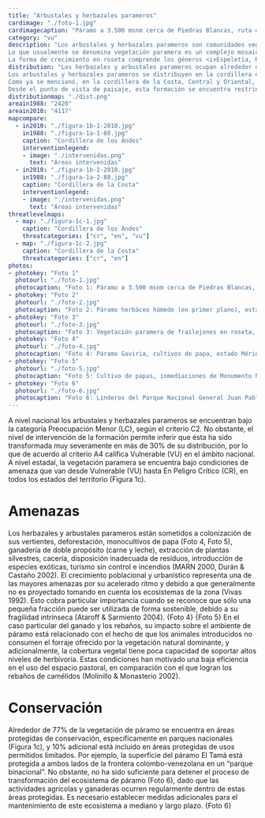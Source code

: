 ```yaml
---
title: "Arbustales y herbazales parameros"
cardimage: "./foto-1.jpg"
cardimagecaption: "Páramo a 3.500 msnm cerca de Piedras Blancas, ruta de Torondoy hacia La Lagunita, estado Mérida. <i>Giuseppe Colonnello</i>"
category: "vu"
description: "Los arbustales y herbazales parameros son comunidades vegetales típicas de las zonas altoandinas por encima del límite de los bosques y el límite entre ambos depende de las condiciones locales de temperatura, la longitud de la estación seca y la masa relativa de las cadenas montañosas (Azócar & Fariñas 2003). Por ejemplo, para la cordillera de Mérida, Monasterio y Reyes (1980) reportan vegetación de páramo a 2.500 m. Por su parte, Azócar y Fariña (2003) definen el límite inferior de la formación en 3.000 m para las vertientes secas y 3.400 m para las húmedas. Es posible observar algunos parches reconocidos como vegetación paramoide a elevaciones menores que las señaladas para la cordillera de los Andes, tanto en las zonas más altas de la cordillera de la Costa como en el macizo de Chimantá, en Guayana (Huber & Alarcón 1988). Esta formación se desarrolla en ambientes microtérmicos (< 9°C) que pueden ser secos o húmedos dependiendo de la vertiente de la montaña donde se encuentren, es decir, si están en sombra de lluvia o no.<br><br>
Lo que usualmente se denomina vegetación paramera es un complejo mosaico de arbustales y herbazales (Foto 1) que varía ampliamente en su fisionomía y constitución florística. Suele estar conformado por una mezcla de rosetas acaulescentes perennes, cojines, graminoides en macolla (Foto 2), arbustos esclerófilos, rosetas acaulescentes gigantes y árboles bajos del género <i>Polylepis</i> (Huber & Alarcón 1988, Azócar & Fariñas 2003, Ataroff & Sarmiento 2004).<br><br>
La forma de crecimiento en roseta comprende los géneros <i>Espeletia, Ruilopezia, Espeletiopsis</i> y <i>Coespeletia</i> (Foto 3). Los graminoides en macolla están conformados por especies gramíneas de los géneros <i>Poa, Agrostis, Muhlenbergia</i>, la ciperácea <i>Carex amicta</i> y las iridáceas <i>Sisyrinchium</i> y <i>Luzula</i>. Por su parte, los cojines incluyen especies como <i>Aciachne pulvinata, Werneria, Mona meridensis</i> y <i>Azorella julianii</i>, entre otras. El grupo arbustivo comúnmente se encuentra conformado por los géneros <i>Hypericum, Vaccinium, Draba</i> y <i>Hesperomeles</i>. El género arbóreo que puede acompañar a esta formación se encuentra representado únicamente por <i>Polylepis</i> (Azócar & Fariñas 2003)."
distribution: "Los herbazales y arbustales parameros ocupan alrededor de 2.420 km<sup>2</sup> ( com. pers. E. Chacón, cit. Azócar y Fariñas (2003). En la investigación de 2010, el estimado fue de aproximadamente 4.117 km<sup>2</sup>, una cifra 70% mayor (Figura 1). Para inferir este valor de superficie se definió el límite inferior de los páramos tomando las curvas de nivel de 2.800 y 3.000 metros para la cordillera andina. Aunque ese límite es variable y depende de las condiciones locales, concuerda con los valores manejados por otros especialistas para estudios regionales (Josse <i>et al.</i> 2009). Si bien esto puede generar subestimaciones o sobreestimaciones en superficie, el método ofrece la ventaja de subsanar el efecto de las nubes que casi siempre están presentes en la región y obstaculizan la lectura de imágenes satelitales. El método compensa, también, las limitaciones que suelen enfrentarse en la obtención de imágenes por radar en zonas montañosas.<br><br>
Los arbustales y herbazales parameros se distribuyen en la cordillera de Mérida desde el estado Lara, hasta el páramo El Tamá, ubicado en la frontera entre el estado Táchira y Colombia. También se encuentran en la Sierra de Perijá, donde el páramo comienza a los 2.800 m (Schubert 1976). No obstante, su distribución es fragmentada y su parche de mayor extensión está asociado al estado Mérida (Figura 1).<br><br>
Como ya se mencionó, en la cordillera de la Costa, Central y Oriental, se reconoce la presencia de una comunidad vegetal que se ha llamado “subpáramo arbustivo costero” por sus llamativas afinidades florísticas con subpáramos andinos (Huber & Alarcón 1988) [Figura 1]. Esta unidad aparece alrededor de los 2.000 m en la cordillera de la Costa Central (El Ávila, silla de Caracas y pico Naiguatá) y a menor altitud, en la Cordillera de la Costa Oriental (cerro Turimiquire) (Steyermark 1966, Steyermark & Huber 1978).<br><br>
Desde el punto de vista de paisaje, esta formación se encuentra restringida a las subregiones montañosas del norte de Venezuela (D1, D2, D42 y D43, D51) (Huber & Oliveira-Miranda 2010, Figura 9)."
distributionmap: "./dist.png"
areain1988: "2420"
areain2010: "4117"
mapcompare:
  - in2010: "./figura-1b-1-2010.jpg"
    in1988: "./figura-1a-1-88.jpg"
    caption: "Cordillera de los Andes"
    interventionlegend:
    - image: "./intervenidas.png"
      text: "Áreas intervenidas"
  - in2010: "./figura-1b-2-2010.jpg"
    in1988: "./figura-1a-2-88.jpg"
    caption: "Cordillera de la Costa"
    interventionlegend:
    - image: "./intervenidas.png"
      text: "Áreas intervenidas"
threatlevelmaps:
  - map: "./figura-1c-1.jpg"
    caption: "Cordillera de los Andes"
    threatcategories: ["cr", "en", "vu"]
  - map: "./figura-1c-2.jpg"
    caption: "Cordillera de la Costa"
    threatcategories: ["cr", "en"]
photos:
- photokey: "Foto 1"
  photourl: "./foto-1.jpg"
  photocaption: "Foto 1: Páramo a 3.500 msnm cerca de Piedras Blancas, ruta de Torondoy hacia La Lagunita, estado Mérida. <i>Giuseppe Colonnello</i>"
- photokey: "Foto 2"
  photourl: "./foto-2.jpg"
  photocaption: "Foto 2: Páramo herbáceo húmedo (en primer plano), estado Mérida. <i>Mario Fariñas</i>"
- photokey: "Foto 3"
  photourl: "./foto-3.jpg"
  photocaption: "Foto 3: Vegetación paramera de frailejones en roseta, páramo de Piedras Blancas, estado Mérida. <i>José Antonio González-Carcacía</i>"
- photokey: "Foto 4"
  photourl: "./foto-4.jpg"
  photocaption: "Foto 4: Páramo Gaviria, cultivos de papa, estado Mérida. <i>Giuseppe Colonnello</i>"
- photokey: "Foto 5"
  photourl: "./foto-5.jpg"
  photocaption: "Foto 5: Cultivo de papas, inmediaciones de Monumento Natural Teta de Niquitao-Güirigay, estado Trujillo. <i>Giuseppe Colonnello</i>"
- photokey: "Foto 6"
  photourl: "./foto-6.jpg"
  photocaption: "Foto 6: Linderos del Parque Nacional General Juan Pablo Peñaloza (páramos Batallón y La Negra). <i>Sergio Zambrano-Martínez</i>"
---
```

A nivel nacional los arbustales y herbazales parameros se encuentran bajo la categoría Preocupación Menor (LC), según el criterio C2. No obstante, el nivel de intervención de la formación permite inferir que ésta ha sido transformada muy severamente en más de 30% de su distribución, por lo que de acuerdo al criterio A4 califica Vulnerable (VU) en el ámbito nacional. A nivel estadal, la vegetación paramera se encuentra bajo condiciones de amenaza que van desde Vulnerable (VU) hasta En Peligro Crítico (CR), en todos los estados del territorio (Figura 1c).

# Amenazas

Los herbazales y arbustales parameros están sometidos a colonización de sus vertientes, deforestación, monocultivos de papa (Foto 4, Foto 5), ganadería de doble propósito (carne y leche), extracción de plantas silvestres, cacería, disposición inadecuada de residuos, introducción de especies exóticas, turismo sin control e incendios (MARN 2000, Durán & Castaño 2002). El crecimiento poblacional y urbanístico representa una de las mayores amenazas por su acelerado ritmo y debido a que generalmente no es proyectado tomando en cuenta los ecosistemas de la zona (Vivas 1992). Esto cobra particular importancia cuando se reconoce que sólo una pequeña fracción puede ser utilizada de forma sostenible, debido a su fragilidad intrínseca (Ataroff & Sarmiento 2004).
{Foto 4}
{Foto 5}
En el caso particular del ganado y los rebaños, su impacto sobre el ambiente de páramo está relacionado con el hecho de que los animales introducidos no consumen el forraje ofrecido por la vegetación natural dominante, y adicionalmente, la cobertura vegetal tiene poca capacidad de soportar altos niveles de herbivoría. Estas condiciones han motivado una baja eficiencia en el uso del espacio pastoral, en comparación con el que logran los rebaños de camélidos (Molinillo & Monasterio 2002).

# Conservación

Alrededor de 77% de la vegetación de páramo se encuentra en áreas protegidas de conservación, específicamente en parques nacionales (Figura 1c), y 10% adicional está incluido en áreas protegidas de usos permitidos limitados. Por ejemplo, la superficie del páramo El Tamá está protegida a ambos lados de la frontera colombo-venezolana en un “parque binacional”. No obstante, no ha sido suficiente para detener el proceso de transformación del ecosistema de páramo (Foto 6), dado que las actividades agrícolas y ganaderas ocurren regularmente dentro de estas áreas protegidas. Es necesario establecer medidas adicionales para el mantenimiento de este ecosistema a mediano y largo plazo.
{Foto 6}
